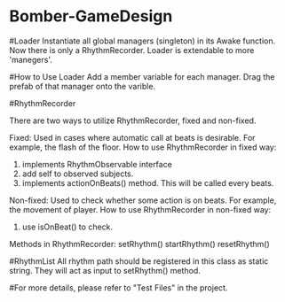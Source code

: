 # Bomber-GameDesign



#Loader
Instantiate all global managers (singleton) in its Awake function. Now there is only a RhythmRecorder. Loader is extendable to more 'manegers'.

#How to Use Loader
Add a member variable for each manager. Drag the prefab of that manager onto the varible.


#RhythmRecorder

There are two ways to utilize RhythmRecorder, fixed and non-fixed.

Fixed: Used in cases where automatic call at beats is desirable. For example, the flash of the floor.
How to use RhythmRecorder in fixed way: 
1. implements RhythmObservable interface
2. add self to observed subjects.
3. implements actionOnBeats() method. This will be called every beats.

Non-fixed: Used to check whether some action is on beats. For example, the movement of player.
How to use RhythmRecorder in non-fixed way: 
1. use isOnBeat() to check.

Methods in RhythmRecorder:
setRhythm()
startRhythm()
resetRhythm()

#RhythmList
All rhythm path should be registered in this class as static string. They will act as input to setRhythm() method.

#For more details, please refer to "Test Files" in the project.

